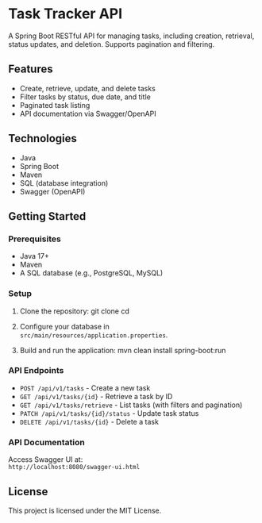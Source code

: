 # Task Tracker API

A Spring Boot RESTful API for managing tasks, including creation, retrieval, status updates, and
deletion. Supports pagination and filtering.

## Features

- Create, retrieve, update, and delete tasks
- Filter tasks by status, due date, and title
- Paginated task listing
- API documentation via Swagger/OpenAPI

## Technologies

- Java
- Spring Boot
- Maven
- SQL (database integration)
- Swagger (OpenAPI)

## Getting Started

### Prerequisites

- Java 17+
- Maven
- A SQL database (e.g., PostgreSQL, MySQL)

### Setup

1. Clone the repository: git clone <repository-url> cd <project-directory>
2. Configure your database in `src/main/resources/application.properties`.

3. Build and run the application: mvn clean install spring-boot:run

### API Endpoints

- `POST /api/v1/tasks` - Create a new task
- `GET /api/v1/tasks/{id}` - Retrieve a task by ID
- `GET /api/v1/tasks/retrieve` - List tasks (with filters and pagination)
- `PATCH /api/v1/tasks/{id}/status` - Update task status
- `DELETE /api/v1/tasks/{id}` - Delete a task

### API Documentation

Access Swagger UI at:  
`http://localhost:8080/swagger-ui.html`

## License

This project is licensed under the MIT License.
